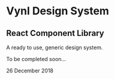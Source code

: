 
# Vynl Design System 
## React Component Library

A ready to use, generic design system. 

To be completed soon...

26 December 2018

